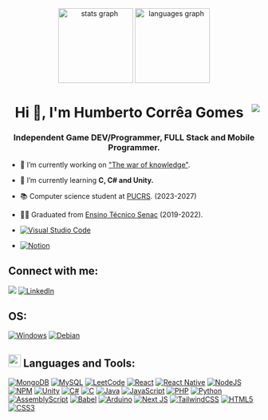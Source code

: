 <div align="center">
  <img src="https://github-readme-stats.vercel.app/api?username=HumbertoCG18&hide_title=false&hide_rank=false&show_icons=true&include_all_commits=false&count_private=true&disable_animations=false&theme=dark&locale=en&hide_border=false&order=1" height="150" alt="stats graph"  />
  <img src="https://github-readme-stats.vercel.app/api/top-langs?username=HumbertoCG18&locale=en&hide_title=false&layout=compact&card_width=320&langs_count=6&theme=dark&hide_border=false&order=2" height="150" alt="languages graph"  />
</div>

<h1 align="center">Hi 👋, I'm Humberto Corrêa Gomes <img align="right" src="https://profile-counter.glitch.me/HumbertoCG18/count.svg?"/></h1> 
<h3 align="center">Independent Game DEV/Programmer, FULL Stack and Mobile Programmer.</h3>


- 🔭 I’m currently working on ["The war of knowledge"](https://humbertocg.notion.site/Ideias-Roteiro-d97182ceaa594bcb849f2a570c6d4896).

- 🌱 I’m currently learning **C, C# and Unity.**

- 📚 Computer science student at [PUCRS](https://www.pucrs.br/estudenapucrs/cursos/ciencia-da-computacao/). (2023-2027)

- 👨‍🎓 Graduated from  [Ensino Técnico Senac](https://github.com/senacrs-emti) (2019-2022).

- <a href ="https://github.com/HumbertoCG18/HumbertoCG18/blob/main/VS_Code/settings.json"> ![Visual Studio Code](https://img.shields.io/badge/Visual%20Studio%20Code-0078d7.svg?style=for-the-badge&logo=visual-studio-code&logoColor=white) </a>

- <a href ="https://humbertocg.notion.site/Modelo-Faculdade-977cbd4c8e2b453bb70edb25f85c8c24"> ![Notion](https://img.shields.io/badge/Notion-%23000000.svg?style=for-the-badge&logo=notion&logoColor=white) </a>


## <b align="left">Connect with me: </b>
<a href = "mailto:humbertocgdev@gmail.com"><img src="https://img.shields.io/badge/-Gmail-%23333?style=for-the-badge&logo=gmail&logoColor=white" target="_blank"></a>
<a href ="https://www.linkedin.com/in/humberto-corr%C3%AAa-gomes-509755182/?trk=public_profile_browsemap&originalSubdomain=br"> ![LinkedIn](https://img.shields.io/badge/linkedin-%230077B5.svg?style=for-the-badge&logo=linkedin&logoColor=white) </a>

## <b align="left">OS:</b>
<a href ="https://learn.microsoft.com/en-us/windows/">![Windows](https://img.shields.io/badge/Windows-0078D6?style=for-the-badge&logo=windows&logoColor=white)</a>
<a href ="https://www.debian.org/doc/">![Debian](https://img.shields.io/badge/Debian-D70A53?style=for-the-badge&logo=debian&logoColor=white)</a>

## <img src="https://media2.giphy.com/media/QssGEmpkyEOhBCb7e1/giphy.gif?cid=ecf05e47a0n3gi1bfqntqmob8g9aid1oyj2wr3ds3mg700bl&rid=giphy.gif" width ="25">  <b align="left">Languages and Tools:</b>
<a href ="https://www.mongodb.com/">![MongoDB](https://img.shields.io/badge/MongoDB-%234ea94b.svg?style=for-the-badge&logo=mongodb&logoColor=white)</a>
<a href ="https://www.mysql.com/">![MySQL](https://img.shields.io/badge/mysql-4479A1.svg?style=for-the-badge&logo=mysql&logoColor=white)</a>
<a href ="https://leetcode.com/u/HumbertoCG18/">![LeetCode](https://img.shields.io/badge/LeetCode-000000?style=for-the-badge&logo=LeetCode&logoColor=#d16c06)</a>
<a href ="https://react.dev/">![React](https://img.shields.io/badge/react-%2320232a.svg?style=for-the-badge&logo=react&logoColor=%2361DAFB)</a>
<a href ="https://reactnative.dev/">![React Native](https://img.shields.io/badge/react_native-%2320232a.svg?style=for-the-badge&logo=react&logoColor=%2361DAFB)</a>
<a href ="https://nodejs.org/pt">![NodeJS](https://img.shields.io/badge/node.js-6DA55F?style=for-the-badge&logo=node.js&logoColor=white)</a>
<a href ="https://www.npmjs.com/">![NPM](https://img.shields.io/badge/NPM-%23CB3837.svg?style=for-the-badge&logo=npm&logoColor=white)</a>
<a href ="https://unity.com/pt">![Unity](https://img.shields.io/badge/unity-%23000000.svg?style=for-the-badge&logo=unity&logoColor=white)</a>
<a href ="https://learn.microsoft.com/en-us/dotnet/csharp/">![C#](https://img.shields.io/badge/c%23-%23239120.svg?style=for-the-badge&logo=csharp&logoColor=white)</a>
<a href ="https://learn.microsoft.com/en-us/cpp/c-language/?view=msvc-170">![C](https://img.shields.io/badge/c-%2300599C.svg?style=for-the-badge&logo=c&logoColor=white)</a>
<a href ="https://docs.oracle.com/en/java/">![Java](https://img.shields.io/badge/java-%23ED8B00.svg?style=for-the-badge&logo=openjdk&logoColor=white)</a>
<a href ="https://devdocs.io/javascript/">![JavaScript](https://img.shields.io/badge/javascript-%23323330.svg?style=for-the-badge&logo=javascript&logoColor=%23F7DF1E)</a>
<a href ="https://www.php.net/docs.php">![PHP](https://img.shields.io/badge/php-%23777BB4.svg?style=for-the-badge&logo=php&logoColor=white)</a>
<a href ="https://docs.python.org/3/">![Python](https://img.shields.io/badge/python-3670A0?style=for-the-badge&logo=python&logoColor=ffdd54)</a>
<a href ="https://www.ibm.com/docs/en/aix/7.2?topic=aix-assembler-language-reference">![AssemblyScript](https://img.shields.io/badge/assembly%20script-%23000000.svg?style=for-the-badge&logo=assemblyscript&logoColor=white)</a>
<a href ="https://babeljs.io/docs/">![Babel](https://img.shields.io/badge/Babel-F9DC3e?style=for-the-badge&logo=babel&logoColor=black)</a>
<a href ="https://docs.arduino.cc/">![Arduino](https://img.shields.io/badge/-Arduino-00979D?style=for-the-badge&logo=Arduino&logoColor=white)</a>
<a href ="https://nextjs.org/docs">![Next JS](https://img.shields.io/badge/Next-black?style=for-the-badge&logo=next.js&logoColor=white)</a>
<a href ="https://v2.tailwindcss.com/docs">![TailwindCSS](https://img.shields.io/badge/tailwindcss-%2338B2AC.svg?style=for-the-badge&logo=tailwind-css&logoColor=white)</a>
<a href ="https://developer.mozilla.org/en-US/docs/Glossary/HTML5">![HTML5](https://img.shields.io/badge/html5-%23E34F26.svg?style=for-the-badge&logo=html5&logoColor=white)</a>
<a href ="https://developer.mozilla.org/en-US/docs/Web/CSS">![CSS3](https://img.shields.io/badge/css3-%231572B6.svg?style=for-the-badge&logo=css3&logoColor=white)</a>

